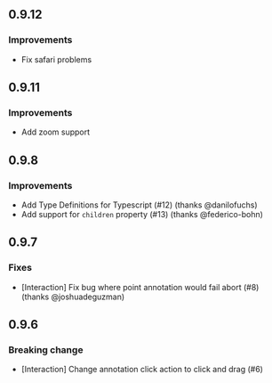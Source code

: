 ## 0.9.12

### Improvements

- Fix safari problems

## 0.9.11

### Improvements

- Add zoom support

## 0.9.8

### Improvements

- Add Type Definitions for Typescript (#12) (thanks @danilofuchs)
- Add support for `children` property (#13) (thanks @federico-bohn)

## 0.9.7

### Fixes

- [Interaction] Fix bug where point annotation would fail abort (#8) (thanks @joshuadeguzman)

## 0.9.6

### Breaking change

- [Interaction] Change annotation click action to click and drag (#6)
